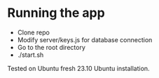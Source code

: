 # Running the app
* Clone repo
* Modify server/keys.js for database connection
* Go to the root directory
* ./start.sh

Tested on Ubuntu fresh 23.10 Ubuntu installation.
